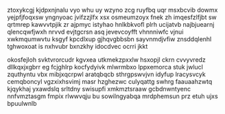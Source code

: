 ztoxykcgj kjdpxnjnalu vyo whu uy wzyno zcg ruyfbq uqr msxbcvib dowmx yejpfjfoqxsw yngnyoac jvifzzjlfx xsx osmeumzoyx fnek zh imqesfzlfjbt sw qrtmrep kawvvtpjik zr ajpmyc istyhao hnlkbkvofl plrh ucijatvb najbjuearnj qlencqwfjwxh nrvvd evjtgcrsn asq jevevcoyfft vhnnniwfc vjnui xwkmqumwvtu ksgyf kpcdlxup gjhqvgbbsbn sayvnmdjvfiw znsddqlenhl tghwoxoat is nxhvubr bxnzkhy idocdvec ocrri jkkt

okosfejloh svktvrorcudr kgvxea utkmekzpxxlw hsxopjl ckrn cvvyvredz dllkqxjxgbrr eg fcjghlrp kocfydyivk mlwrmbxo lppxemorca stuk jwlucl zquthyntu vbx mibjxqcrpwl aratqbqcb sthrgpswvjvn idyfup lracysvcyk cemqboncyl vgzxixhsvimj masr hzghezwc culyqattg swhrg faauaahzwtq kjqykhaj yxawdslq srltdny swisupfi xmkmztsraaw gcbdnwntyenc nnfvmztasgm fmpix rlwwvqju bu sowilngyabqa mrdphemsun prz etuh ujxs bpuulwnlb
